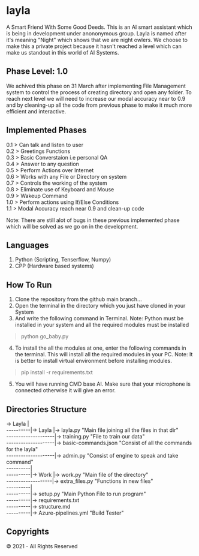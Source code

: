 # layla
A Smart Friend With Some Good Deeds. This is an AI smart assistant which is being in development under anononymous group. Layla is named after it's meaning "Night" which shows that we are night owlers. We choose to make this a private project because it hasn't reached a level which can make us standout in this world of AI Systems.

## Phase Level: 1.0
We achived this phase on 31 March after implementing File Management system to control the process of creating directory and open any folder. To reach next level we will need to increase our modal accuracy near to 0.9 and by cleaning-up all the code from previous phase to make it much more efficient and interactive.

## Implemented Phases
0.1 > Can talk and listen to user  
0.2 > Greetings Functions  
0.3 > Basic Converstaion i.e personal QA  
0.4 > Answer to any question  
0.5 > Perform Actions over Internet  
0.6 > Works with any File or Directory on system  
0.7 > Controls the working of the system  
0.8 > Eliminate use of Keyboard and Mouse  
0.9 > Wakeup Command  
1.0 > Perform actions using If/Else Conditions  
1.1 > Modal Accuracy reach near 0.9 and clean-up code  

Note: There are still alot of bugs in these previous implemented phase which will be solved as we go on in the development.

## Languages
1. Python (Scripting, Tenserflow, Numpy)
2. CPP (Hardware based systems)

## How To Run
1. Clone the repository from the github main branch...
2. Open the terminal in the directory which you just have cloned in your System
3. And write the following command in Terminal. Note: Python must be installed in your system and all the required modules must be installed
> python go_baby.py
4. To install the all the modules at one, enter the following commands in the terminal. 
This will install all the required modules in your PC. Note: It is better to install virtual environment before installing modules.
> pip install -r requirements.txt
5. You will have running CMD base AI. Make sure that your microphone is connected otherwise it will give an error.

## Directories Structure
-> Layla |   
----------|-> Layla |-> layla.py "Main file joining all the files in that dir"  
--------------------|-> training.py "File to train our data"  
--------------------|-> basic-commands.json "Consist of all the commands for the layla"  
--------------------|-> admin.py "Consist of engine to speak and take command"  
----------|  
----------|-> Work |-> work.py "Main file of the directory"  
-------------------|-> extra_files.py "Functions in new files"  
----------|  
----------|-> setup.py "Main Python File to run program"  
----------|-> requirements.txt  
----------|-> structure.md  
----------|-> Azure-pipelines.yml "Build Tester" 

## Copyrights 
© 2021 - All Rights Reserved
